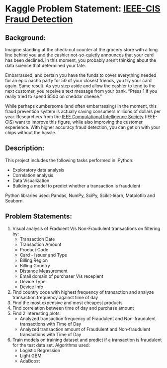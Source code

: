 # Kaggle Problem Statement: [IEEE-CIS Fraud Detection](https://www.kaggle.com/c/ieee-fraud-detection/overview/description)

## Background:
Imagine standing at the check-out counter at the grocery store with a long line behind you and the cashier not-so-quietly announces that your card has been declined. In this moment, you probably aren’t thinking about the data science that determined your fate.

Embarrassed, and certain you have the funds to cover everything needed for an epic nacho party for 50 of your closest friends, you try your card again. Same result. As you step aside and allow the cashier to tend to the next customer, you receive a text message from your bank. “Press 1 if you really tried to spend $500 on cheddar cheese.”

While perhaps cumbersome (and often embarrassing) in the moment, this fraud prevention system is actually saving consumers millions of dollars per year. Researchers from the [IEEE Computational Intelligence Society](https://cis.ieee.org/) (IEEE-CIS) want to improve this figure, while also improving the customer experience. With higher accuracy fraud detection, you can get on with your chips without the hassle.

## Description:
This project includes the following tasks performed in iPython:
* Exploratory data analysis
* Correlation analysis
* Data Visualization
* Building a model to predict whether a transaction is fraudulent

Python libraries used: Pandas, NumPy, SciPy, Scikit-learn, Matplotlib and Seaborn.

## Problem Statements:
1. Visual analysis of Fradulent V/s Non-Fraudulent transactions on filtering by:
   * Transaction Date
   * Transaction Amount
   * Product Code
   * Card - Issuer and Type
   * Billing Region
   * Billing Country
   * Distance Measurement
   * Email domain of purchaser V/s recepient
   * Device Type
   * Device Info
2. Find country code with highest frequency of transaction and analyze transaction frequency against time of day
3. Find the most expensive and most cheapest products
4. Find correlation between time of day and purchase amount
5. Find 2 interesting plots:
   * Analyzed transaction frequency of Fraudulent and Non-fraudulent transactions with Time of Day
   * Analyzed transaction amount of Fraudulent and Non-fraudulent transactions with Time of Day
6. Train models on training dataset and predict if a transaction is fraudulent for the test data set. Algorithms used:
   * Logistic Regression
   * Light GBM
   * AdaBoost
